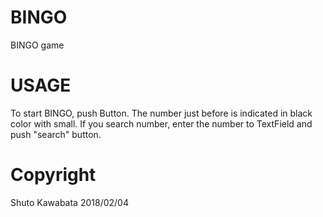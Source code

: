 # BINGO
BINGO game 

# USAGE
 To start BINGO, push Button. 
 The number just before is indicated in black color with small.
 If you search number, enter the number to TextField and push "search" button.

# Copyright
 Shuto Kawabata
 2018/02/04
